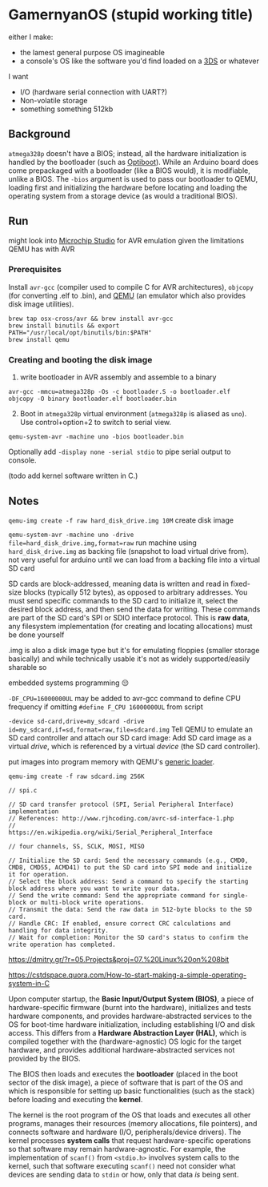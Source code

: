 # GamernyanOS (stupid working title)

either I make:
- the lamest general purpose OS imagineable
- a console's OS like the software you'd find loaded on a [3DS](https://en.wikipedia.org/wiki/Nintendo_3DS_system_software) or whatever

I want
- I/O (hardware serial connection with UART?)
- Non-volatile storage
- something something 512kb

## Background

`atmega328p` doesn't have a BIOS; instead, all the hardware initialization is handled by the bootloader (such as [Optiboot](https://github.com/Optiboot/optiboot)). While an Arduino board does come prepackaged with a bootloader (like a BIOS would), it is modifiable, unlike a BIOS. The `-bios` argument is used to pass our bootloader to QEMU, loading first and initializing the hardware before locating and loading the operating system from a storage device (as would a traditional BIOS).

## Run

might look into [Microchip Studio](https://www.microchip.com/en-us/tools-resources/develop/microchip-studio) for AVR emulation given the limitations QEMU has with AVR

### Prerequisites

Install `avr-gcc` (compiler used to compile C for AVR architectures), `objcopy` (for converting .elf to .bin), and [QEMU](https://www.qemu.org/) (an emulator which also provides disk image utilities).

```
brew tap osx-cross/avr && brew install avr-gcc
brew install binutils && export PATH="/usr/local/opt/binutils/bin:$PATH"
brew install qemu
```

### Creating and booting the disk image

1. write bootloader in AVR assembly and assemble to a binary

```
avr-gcc -mmcu=atmega328p -Os -c bootloader.S -o bootloader.elf
objcopy -O binary bootloader.elf bootloader.bin
```

2. Boot in `atmega328p` virtual environment (`atmega328p` is aliased as `uno`). Use control+option+2 to switch to serial view.

```
qemu-system-avr -machine uno -bios bootloader.bin
```

Optionally add `-display none -serial stdio` to pipe serial output to console.

(todo add kernel software written in C.)

## Notes

`qemu-img create -f raw hard_disk_drive.img 10M` create disk image

`qemu-system-avr -machine uno -drive file=hard_disk_drive.img,format=raw` run machine using `hard_disk_drive.img` as backing file (snapshot to load virtual drive from). not very useful for arduino until we can load from a backing file into a virtual SD card

SD cards are block-addressed, meaning data is written and read in fixed-size blocks (typically 512 bytes), as opposed to arbitrary addresses. You must send specific commands to the SD card to initialize it, select the desired block address, and then send the data for writing. These commands are part of the SD card's SPI or SDIO interface protocol. This is __raw data__, any filesystem implementation (for creating and locating allocations) must be done yourself

.img is also a disk image type but it's for emulating floppies (smaller storage basically) and while technically usable it's not as widely supported/easily sharable so

embedded systems programming :pensive:

`-DF_CPU=16000000UL` may be added to avr-gcc command to define CPU frequency if omitting `#define F_CPU 16000000UL` from script

`-device sd-card,drive=my_sdcard -drive id=my_sdcard,if=sd,format=raw,file=sdcard.img` Tell QEMU to emulate an SD card controller and attach our SD card image: Add SD card image as a virtual _drive_, which is referenced by a virtual _device_ (the SD card controller).

put images into program memory with QEMU's [generic loader](https://qemu-project.gitlab.io/qemu/system/generic-loader.html).

`qemu-img create -f raw sdcard.img 256K`

```
// spi.c

// SD card transfer protocol (SPI, Serial Peripheral Interface) implementation
// References: http://www.rjhcoding.com/avrc-sd-interface-1.php
//             https://en.wikipedia.org/wiki/Serial_Peripheral_Interface

// four channels, SS, SCLK, MOSI, MISO

// Initialize the SD card: Send the necessary commands (e.g., CMD0, CMD8, CMD55, ACMD41) to put the SD card into SPI mode and initialize it for operation.
// Select the block address: Send a command to specify the starting block address where you want to write your data.
// Send the write command: Send the appropriate command for single-block or multi-block write operations.
// Transmit the data: Send the raw data in 512-byte blocks to the SD card.
// Handle CRC: If enabled, ensure correct CRC calculations and handling for data integrity.
// Wait for completion: Monitor the SD card's status to confirm the write operation has completed.
```

https://dmitry.gr/?r=05.Projects&proj=07.%20Linux%20on%208bit

https://cstdspace.quora.com/How-to-start-making-a-simple-operating-system-in-C

Upon computer startup, the **Basic Input/Output System (BIOS)**, a piece of hardware-specific firmware (burnt into the hardware), initializes and tests hardware components, and provides hardware-abstracted services to the OS for boot-time hardware initialization, including establishing I/O and disk access. This differs from a **Hardware Abstraction Layer (HAL)**, which is compiled together with the (hardware-agnostic) OS logic for the target hardware, and provides additional hardware-abstracted services not provided by the BIOS.

The BIOS then loads and executes the **bootloader** (placed in the boot sector of the disk image), a piece of software that is part of the OS and which is responsible for setting up basic functionalities (such as the stack) before loading and executing the **kernel**.

The kernel is the root program of the OS that loads and executes all other programs, manages their resources (memory allocations, file pointers), and connects software and hardware (I/O, peripherals/device drivers). The kernel processes **system calls** that request hardware-specific operations so that software may remain hardware-agnostic. For example, the implementation of `scanf()` from `<stdio.h>` involves system calls to the kernel, such that software executing `scanf()` need not consider what devices are sending data to `stdin` or how, only that data _is_ being sent.
